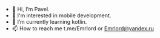 - 👋 Hi, I’m Pavel.
- 👀 I'm interested in mobile development.
- 🌱 I’m currently learning kotlin.
- 📫 How to reach me t.me/Emrlord or Emrlord@yandex.ru

<!---
Paveloshepkov/Paveloshepkov is a ✨ special ✨ repository because its `README.md` (this file) appears on your GitHub profile.
You can click the Preview link to take a look at your changes.
--->
